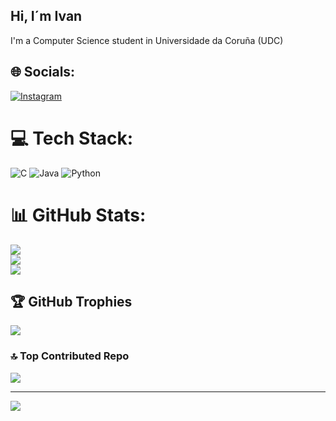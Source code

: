 ## Hi, I´m Ivan

  I'm a Computer Science student in Universidade da Coruña (UDC)

## 🌐 Socials:
[![Instagram](https://img.shields.io/badge/Instagram-%23E4405F.svg?logo=Instagram&logoColor=white)](https://instagram.com/ivan.afonsoo) 

# 💻 Tech Stack:
![C](https://img.shields.io/badge/c-%2300599C.svg?style=for-the-badge&logo=c&logoColor=white) ![Java](https://img.shields.io/badge/java-%23ED8B00.svg?style=for-the-badge&logo=openjdk&logoColor=white) ![Python](https://img.shields.io/badge/python-3670A0?style=for-the-badge&logo=python&logoColor=ffdd54)
# 📊 GitHub Stats:
![](https://github-readme-stats.vercel.app/api?username=ivanafons0&theme=tokyonight&hide_border=false&include_all_commits=true&count_private=false)<br/>
![](https://nirzak-streak-stats.vercel.app/?user=ivanafons0&theme=tokyonight&hide_border=false)<br/>
![](https://github-readme-stats.vercel.app/api/top-langs/?username=ivanafons0&theme=tokyonight&hide_border=false&include_all_commits=true&count_private=false&layout=compact)

## 🏆 GitHub Trophies
![](https://github-profile-trophy.vercel.app/?username=ivanafons0&theme=tokyonight&no-frame=false&no-bg=true&margin-w=4)

### 🔝 Top Contributed Repo
![](https://github-contributor-stats.vercel.app/api?username=ivanafons0&limit=5&theme=tokyonight&combine_all_yearly_contributions=true)

---
[![](https://visitcount.itsvg.in/api?id=ivanafons0&icon=0&color=6)](https://visitcount.itsvg.in)

<!-- Proudly created with GPRM ( https://gprm.itsvg.in ) -->


